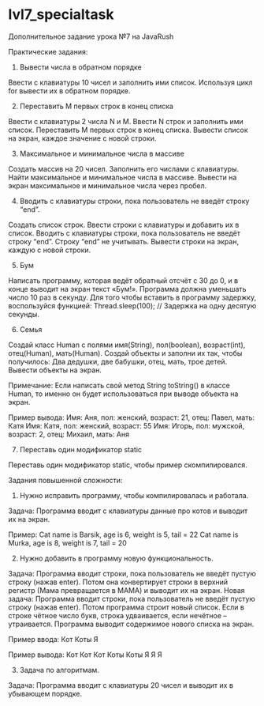 # lvl7_specialtask

Дополнительное задание урока №7 на JavaRush 

Практические задания: 

1. Вывести числа в обратном порядке

Ввести с клавиатуры 10 чисел и заполнить ими список. 
Используя цикл for вывести их в обратном порядке. 

2. Переставить M первых строк в конец списка 

Ввести с клавиатуры 2 числа N и M. 
Ввести N строк и заполнить ими список. 
Переставить M первых строк в конец списка. 
Вывести список на экран, каждое значение с новой строки. 

3. Максимальное и минимальное числа в массиве 

Создать массив на 20 чисел. 
Заполнить его числами с клавиатуры. 
Найти максимальное и минимальное числа в массиве. 
Вывести на экран максимальное и минимальное числа через пробел. 

4. Вводить с клавиатуры строки, пока пользователь не введёт строку “end”. 

Создать список строк. 
Ввести строки с клавиатуры и добавить их в список. 
Вводить с клавиатуры строки, пока пользователь не введёт строку “end”. Строку “end” не учитывать. 
Вывести строки на экран, каждую с новой строки. 

5. Бум 

Написать программу, которая ведёт обратный отсчёт с 30 до 0, и в конце выводит на экран текст «Бум!». 
Программа должна уменьшать число 10 раз в секунду. Для того чтобы вставить в программу задержку, воспользуйся функцией: 
Thread.sleep(100); // Задержка на одну десятую секунды. 

6. Семья 

Создай класс Human с полями имя(String), пол(boolean), возраст(int), отец(Human), мать(Human). 
Создай объекты и заполни их так, чтобы получилось: Два дедушки, две бабушки, отец, мать, трое детей. Вывести объекты на экран. 

Примечание: 
Если написать свой метод String toString() в классе Human, то именно он будет использоваться при выводе объекта на экран. 

Пример вывода: 
Имя: Аня, пол: женский, возраст: 21, отец: Павел, мать: Катя 
Имя: Катя, пол: женский, возраст: 55 
Имя: Игорь, пол: мужской, возраст: 2, отец: Михаил, мать: Аня 

7. Переставь один модификатор static 

Переставь один модификатор static, чтобы пример скомпилировался. 

Задания повышенной сложности: 

1. Нужно исправить программу, чтобы компилировалась и работала. 

Задача: Программа вводит с клавиатуры данные про котов и выводит их на экран. 

Пример: 
Cat name is Barsik, age is 6, weight is 5, tail = 22 
Cat name is Murka, age is 8, weight is 7, tail = 20 

2. Нужно добавить в программу новую функциональность. 

Задача: Программа вводит строки, пока пользователь не введёт пустую строку (нажав enter). 
Потом она конвертирует строки в верхний регистр (Мама превращается в МАМА) и выводит их на экран. 
Новая задача: Программа вводит строки, пока пользователь не введёт пустую строку (нажав enter). 
Потом программа строит новый список. Если в строке чётное число букв, строка удваивается, если нечётное – утраивается. 
Программа выводит содержимое нового списка на экран. 

Пример ввода: 
Кот 
Коты 
Я 

Пример вывода: 
Кот Кот Кот 
Коты Коты 
Я Я Я 

3. Задача по алгоритмам. 

Задача: Программа вводит с клавиатуры 20 чисел и выводит их в убывающем порядке. 
